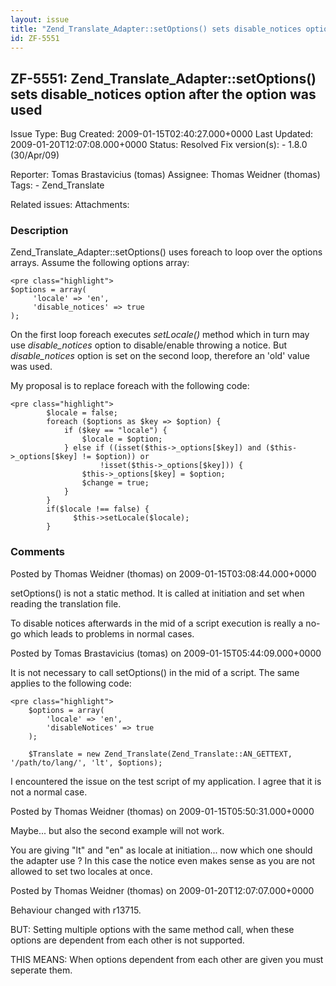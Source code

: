 ```yaml
---
layout: issue
title: "Zend_Translate_Adapter::setOptions() sets disable_notices option after the option was used"
id: ZF-5551
---
```


ZF-5551: Zend\_Translate\_Adapter::setOptions() sets disable\_notices option after the option was used
------------------------------------------------------------------------------------------------------

 Issue Type: Bug Created: 2009-01-15T02:40:27.000+0000 Last Updated: 2009-01-20T12:07:08.000+0000 Status: Resolved Fix version(s): - 1.8.0 (30/Apr/09)
 
 Reporter:  Tomas Brastavicius (tomas)  Assignee:  Thomas Weidner (thomas)  Tags: - Zend\_Translate
 
 Related issues: 
 Attachments: 
### Description

Zend\_Translate\_Adapter::setOptions() uses foreach to loop over the options arrays. Assume the following options array:

 
    <pre class="highlight">
    $options = array(
         'locale' => 'en',
         'disable_notices' => true
    );


On the first loop foreach executes _setLocale()_ method which in turn may use _disable\_notices_ option to disable/enable throwing a notice. But _disable\_notices_ option is set on the second loop, therefore an 'old' value was used.

My proposal is to replace foreach with the following code:

 
    <pre class="highlight">
            $locale = false;
            foreach ($options as $key => $option) {
                if ($key == "locale") {
                    $locale = $option;
                } else if ((isset($this->_options[$key]) and ($this->_options[$key] != $option)) or
                        !isset($this->_options[$key])) {
                    $this->_options[$key] = $option;
                    $change = true;
                }
            }
            if($locale !== false) {
                  $this->setLocale($locale);  
            }


 

 

### Comments

Posted by Thomas Weidner (thomas) on 2009-01-15T03:08:44.000+0000

setOptions() is not a static method. It is called at initiation and set when reading the translation file.

To disable notices afterwards in the mid of a script execution is really a no-go which leads to problems in normal cases.

 

 

Posted by Tomas Brastavicius (tomas) on 2009-01-15T05:44:09.000+0000

It is not necessary to call setOptions() in the mid of a script. The same applies to the following code:

 
    <pre class="highlight">
        $options = array(
            'locale' => 'en',
            'disableNotices' => true
        );
        
        $Translate = new Zend_Translate(Zend_Translate::AN_GETTEXT, '/path/to/lang/', 'lt', $options);


I encountered the issue on the test script of my application. I agree that it is not a normal case.

 

 

Posted by Thomas Weidner (thomas) on 2009-01-15T05:50:31.000+0000

Maybe... but also the second example will not work.

You are giving "lt" and "en" as locale at initiation... now which one should the adapter use ? In this case the notice even makes sense as you are not allowed to set two locales at once.

 

 

Posted by Thomas Weidner (thomas) on 2009-01-20T12:07:07.000+0000

Behaviour changed with r13715.

BUT: Setting multiple options with the same method call, when these options are dependent from each other is not supported.

THIS MEANS: When options dependent from each other are given you must seperate them.

 

 